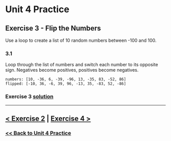 # **Unit 4 Practice**

## **Exercise 3 - Flip the Numbers**

Use a loop to create a list of 10 random numbers between -100 and 100.

### **3.1**

Loop through the list of numbers and switch each number to its opposite sign. Negatives become positives, positives become negatives.

    numbers: [10, -36, 6, -39, -96, 13, -35, 83, -52, 86]
    flipped: [-10, 36, -6, 39, 96, -13, 35, -83, 52, -86]

### Exercise 3 [solution](./solutions/exercise_3_solution.md)

---

## [< Exercise 2](exercise_2.md) | [Exercise 4 >](exercise_4.md)

### [<< Back to Unit 4 Practice](/practice/unit_4/)
